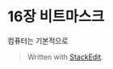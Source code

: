 # 16장 비트마스크

컴퓨터는 기본적으로 


> Written with [StackEdit](https://stackedit.io/).
<!--stackedit_data:
eyJoaXN0b3J5IjpbLTE2Mzc5NTgzMTJdfQ==
-->